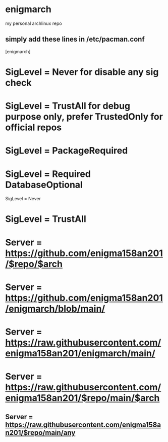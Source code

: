 # enigmarch
my personal archlinux repo

simply add these lines in /etc/pacman.conf
------------------------------------------
[enigmarch]
# SigLevel = Never for disable any sig check
# SigLevel = TrustAll for debug purpose only, prefer TrustedOnly for official repos
# SigLevel = PackageRequired
# SigLevel = Required DatabaseOptional
SigLevel = Never
# SigLevel = TrustAll 
# Server = https://github.com/enigma158an201/$repo/$arch
# Server = https://github.com/enigma158an201/enigmarch/blob/main/
# Server = https://raw.githubusercontent.com/enigma158an201/enigmarch/main/
# Server = https://raw.githubusercontent.com/enigma158an201/$repo/main/$arch
Server = https://raw.githubusercontent.com/enigma158an201/$repo/main/any
------------------------------------------

